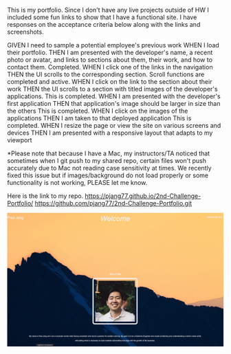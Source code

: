 
This is my portfolio. Since I don't have any live projects outside of HW I included some fun links to show that I have a functional site. I have responses on the acceptance criteria below along with the links and screenshots. 


GIVEN I need to sample a potential employee's previous work
WHEN I load their portfolio.
THEN I am presented with the developer's name, a recent photo or avatar, and links to sections about them, their work, and how to contact them.
Completed.
WHEN I click one of the links in the navigation
THEN the UI scrolls to the corresponding section.
Scroll functions are completed and active.
WHEN I click on the link to the section about their work
THEN the UI scrolls to a section with titled images of the developer's applications.
This is completed.
WHEN I am presented with the developer's first application
THEN that application's image should be larger in size than the others
This is completed.
WHEN I click on the images of the applications
THEN I am taken to that deployed application
This is completed.
WHEN I resize the page or view the site on various screens and devices
THEN I am presented with a responsive layout that adapts to my viewport

*Please note that because I have a Mac, my instructors/TA noticed that sometimes when I git push to my shared repo, certain files won't push accurately due to Mac not reading case sensitivity at times. We recently fixed this issue but if images/background do not load properly or some functionality is not working, PLEASE let me know.

Here is the link to my repo. https://pjang77.github.io/2nd-Challenge-Portfolio/ 
https://github.com/pjang77/2nd-Challenge-Portfolio.git


![screenshot of webpage](./images/Screenshot%20at%20Jul%2012%2018-25-13.png)

